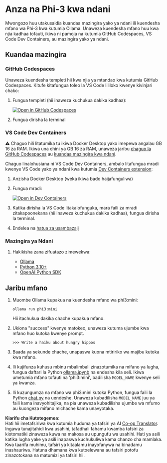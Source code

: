 <!--
CO_OP_TRANSLATOR_METADATA:
{
  "original_hash": "3edae6aebc3d0143037109e8af58f1ac",
  "translation_date": "2025-07-16T18:11:45+00:00",
  "source_file": "md/01.Introduction/01/01.EnvironmentSetup.md",
  "language_code": "sw"
}
-->
# Anza na Phi-3 kwa ndani

Mwongozo huu utakusaidia kuandaa mazingira yako ya ndani ili kuendesha mfano wa Phi-3 kwa kutumia Ollama. Unaweza kuendesha mfano huu kwa njia kadhaa tofauti, ikiwa ni pamoja na kutumia GitHub Codespaces, VS Code Dev Containers, au mazingira yako ya ndani.

## Kuandaa mazingira

### GitHub Codespaces

Unaweza kuendesha templeti hii kwa njia ya mtandao kwa kutumia GitHub Codespaces. Kitufe kitafungua toleo la VS Code lililoko kwenye kivinjari chako:

1. Fungua templeti (hii inaweza kuchukua dakika kadhaa):

    [![Open in GitHub Codespaces](https://github.com/codespaces/badge.svg)](https://codespaces.new/microsoft/phi-3cookbook)

2. Fungua dirisha la terminal

### VS Code Dev Containers

⚠️ Chaguo hili litatumika tu ikiwa Docker Desktop yako imepewa angalau GB 16 za RAM. Ikiwa una chini ya GB 16 za RAM, unaweza jaribu [chaguo la GitHub Codespaces](../../../../../md/01.Introduction/01) au [kuandaa mazingira kwa ndani](../../../../../md/01.Introduction/01).

Chaguo linalohusiana ni VS Code Dev Containers, ambalo litafungua mradi kwenye VS Code yako ya ndani kwa kutumia [Dev Containers extension](https://marketplace.visualstudio.com/items?itemName=ms-vscode-remote.remote-containers):

1. Anzisha Docker Desktop (weka ikiwa bado haijafunguliwa)
2. Fungua mradi:

    [![Open in Dev Containers](https://img.shields.io/static/v1?style=for-the-badge&label=Dev%20Containers&message=Open&color=blue&logo=visualstudiocode)](https://vscode.dev/redirect?url=vscode://ms-vscode-remote.remote-containers/cloneInVolume?url=https://github.com/microsoft/phi-3cookbook)

3. Katika dirisha la VS Code litakalofunguka, mara faili za mradi zitakapoonekana (hii inaweza kuchukua dakika kadhaa), fungua dirisha la terminal.
4. Endelea na [hatua za usambazaji](../../../../../md/01.Introduction/01)

### Mazingira ya Ndani

1. Hakikisha zana zifuatazo zimewekwa:

    * [Ollama](https://ollama.com/)
    * [Python 3.10+](https://www.python.org/downloads/)
    * [OpenAI Python SDK](https://pypi.org/project/openai/)

## Jaribu mfano

1. Muombe Ollama kupakua na kuendesha mfano wa phi3:mini:

    ```shell
    ollama run phi3:mini
    ```

    Hii itachukua dakika chache kupakua mfano.

2. Ukiona "success" kwenye matokeo, unaweza kutuma ujumbe kwa mfano huo kutoka kwenye prompt.

    ```shell
    >>> Write a haiku about hungry hippos
    ```

3. Baada ya sekunde chache, unapaswa kuona mtiririko wa majibu kutoka kwa mfano.

4. Ili kujifunza kuhusu mbinu mbalimbali zinazotumika na mifano ya lugha, fungua daftari la Python [ollama.ipynb](../../../../../code/01.Introduce/ollama.ipynb) na endesha kila seli. Ikiwa umetumia mfano tofauti na 'phi3:mini', badilisha `MODEL_NAME` kwenye seli ya kwanza.

5. Ili kuzungumza na mfano wa phi3:mini kutoka Python, fungua faili la Python [chat.py](../../../../../code/01.Introduce/chat.py) na uendeshe. Unaweza kubadilisha `MODEL_NAME` juu ya faili kama inavyohitajika, na pia unaweza kubadilisha ujumbe wa mfumo au kuongeza mifano michache kama unavyotaka.

**Kiarifu cha Kutotegemea**:  
Hati hii imetafsiriwa kwa kutumia huduma ya tafsiri ya AI [Co-op Translator](https://github.com/Azure/co-op-translator). Ingawa tunajitahidi kwa usahihi, tafadhali fahamu kwamba tafsiri za kiotomatiki zinaweza kuwa na makosa au upungufu wa usahihi. Hati ya asili katika lugha yake ya asili inapaswa kuchukuliwa kama chanzo cha mamlaka. Kwa taarifa muhimu, tafsiri ya kitaalamu inayofanywa na binadamu inashauriwa. Hatuna dhamana kwa kutoelewana au tafsiri potofu zinazotokana na matumizi ya tafsiri hii.
